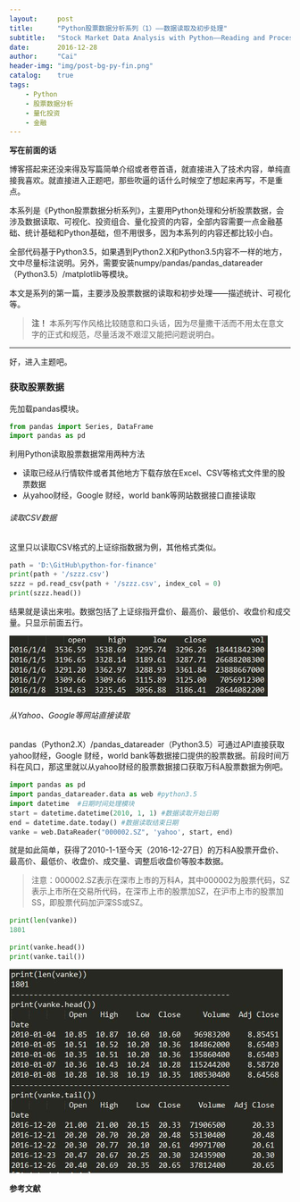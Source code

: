 ```yaml
---
layout:     post
title:      "Python股票数据分析系列（1）——数据读取及初步处理"
subtitle:   "Stock Market Data Analysis with Python——Reading and Processing Data "
date:       2016-12-28
author:     "Cai"
header-img: "img/post-bg-py-fin.png"
catalog:    true
tags:
    - Python
    - 股票数据分析
    - 量化投资
    - 金融
---
```


**写在前面的话**

博客搭起来还没来得及写篇简单介绍或者卷首语，就直接进入了技术内容，单纯直接我喜欢。就直接进入正题吧，那些吹逼的话什么时候空了想起来再写，不是重点。

本系列是《Python股票数据分析系列》，主要用Python处理和分析股票数据，会涉及数据读取、可视化、投资组合、量化投资的内容，全部内容需要一点金融基础、统计基础和Python基础，但不用很多，因为本系列的内容还都比较小白。

全部代码基于Python3.5，如果遇到Python2.X和Python3.5内容不一样的地方，文中尽量标注说明。另外，需要安装numpy/pandas/pandas_datareader（Python3.5）/matplotlib等模块。

本文是系列的第一篇，主要涉及股票数据的读取和初步处理——描述统计、可视化等。

> **注！** 本系列写作风格比较随意和口头话，因为尽量撒干活而不用太在意文字的正式和规范，尽量活泼不艰涩又能把问题说明白。

---

好，进入主题吧。

### 获取股票数据

先加载pandas模块。

```python
from pandas import Series, DataFrame
import pandas as pd
```

利用Python读取股票数据常用两种方法
- 读取已经从行情软件或者其他地方下载存放在Excel、CSV等格式文件里的股票数据
- 从yahoo财经，Google 财经，world bank等网站数据接口直接读取

###### 读取CSV数据

这里只以读取CSV格式的上证综指数据为例，其他格式类似。

```Python
path = 'D:\GitHub\python-for-finance'
print(path + '/szzz.csv')
szzz = pd.read_csv(path + '/szzz.csv', index_col = 0)
print(szzz.head())
```

结果就是读出来啦。数据包括了上证综指开盘价、最高价、最低价、收盘价和成交量。只显示前面五行。

![img](/img/in-post/past_py_fin/read_csv.JPG)

###### 从Yahoo、Google等网站直接读取

pandas（Python2.X）/pandas_datareader（Python3.5）可通过API直接获取yahoo财经，Google 财经，world bank等数据接口提供的股票数据。前段时间万科在风口，那这里就以从yahoo财经的股票数据接口获取万科A股票数据为例吧。

```Python
import pandas as pd
import pandas_datareader.data as web #python3.5
import datetime  #日期时间处理模块
start = datetime.datetime(2010, 1, 1) #数据读取开始日期
end = datetime.date.today() #数据读取结束日期
vanke = web.DataReader("000002.SZ", 'yahoo', start, end)
```

就是如此简单，获得了2010-1-1至今天（2016-12-27日）的万科A股票开盘价、最高价、最低价、收盘价、成交量、调整后收盘价等股本数据。

>注意：000002.SZ表示在深市上市的万科A，其中000002为股票代码，SZ表示上市所在交易所代码，在深市上市的股票加SZ，在沪市上市的股票加SS，即股票代码加沪深SS或SZ。

```Python
print(len(vanke))
1801
```

```Python
print(vanke.head())
print(vanke.tail())
```

![img](/img/in-post/past_py_fin/yahoo_data.JPG)


**参考文献**
